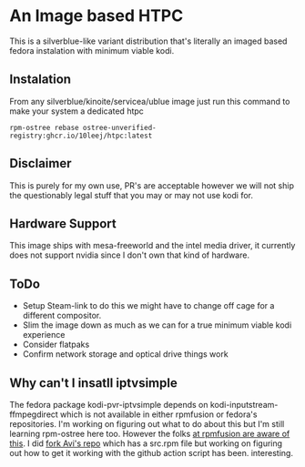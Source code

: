 # An Image based HTPC

This is a silverblue-like variant distribution that's literally an imaged based fedora instalation with minimum viable kodi.

## Instalation
From any silverblue/kinoite/servicea/ublue image just run this command to make your system a dedicated htpc

`` rpm-ostree rebase ostree-unverified-registry:ghcr.io/10leej/htpc:latest  ``

## Disclaimer
This is purely for my own use, PR's are acceptable however we will not ship the questionably legal stuff that you may or may not use kodi for.

## Hardware Support
This image ships with mesa-freeworld and the intel media driver, it currently does not support nvidia since I don't own that kind of hardware.

## ToDo
- Setup Steam-link to do this we might have to change off cage for a different compositor.
- Slim the image down as much as we can for a true minimum viable kodi experience
- Consider flatpaks
- Confirm network storage and optical drive things work

## Why can't I insatll iptvsimple
The fedora package kodi-pvr-iptvsimple depends on kodi-inputstream-ffmpegdirect which is not available in either rpmfusion or fedora's repositories. I'm working on figuring out what to do about this but I'm still learning rpm-ostree here too. However the folks [at rpmfusion are aware of this](https://bugzilla.rpmfusion.org/show_bug.cgi?id=6387).
I did [fork Avi's repo](https://github.com/10leej/kodi-inputstream-ffmpegdirect) which has a src.rpm file but working on figuring out how to get it working with the github action script has been. interesting.
